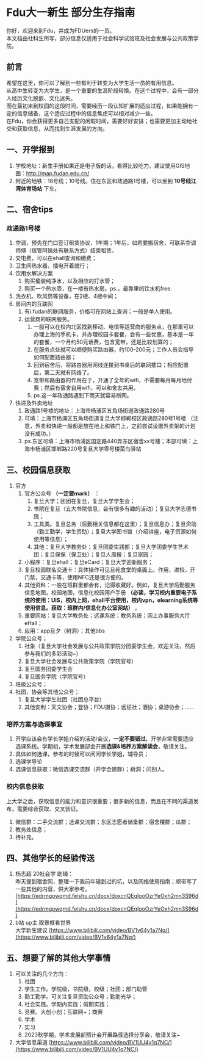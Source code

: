 # Fdu大一新生 部分生存指南

你好，欢迎来到Fdu，并成为FDUers的一员。  
本文档由社科生所写，部分信息仅适用于社会科学试验班及社会发展与公共政策学院。

## 前言

希望在这里，你可以了解到一些有利于转变为大学生活一员的有用信息。  
从高中生转变为大学生，是一个重要的生涯阶段转换。在这个过程中，会有一部分人经历文化脱嵌、文化迷失。  
而在最初来到校园的这段时间，需要经历一段认知扩展的适应过程，如果能拥有一定的信息储备，这个适应过程中的信息焦虑可以相对减少一些。  
在Fdu，你会获得更多自己支配的闲暇时间，需要好好安排；也需要更加主动地社交和获取信息，从而找到生涯发展的方向。

## 一、开学报到

1. 学校地址：新生手册如果还是电子版的话，看得比较吃力。建议使用GIS地图：http://map.fudan.edu.cn/
2. 附近的地铁：18号线；10号线。住在东区和政通路1号楼，可以坐到 **10号线江湾体育场站** 下车。

## 二、宿舍tips
### 政通路1号楼
1. 空调，预先在门口签订租赁协议，1年期；1年后，如若要搬宿舍，可联系空调师傅（宿管阿姨处有联系方式）结束租赁。
2. 交电费，可以在ehall查询和缴费；
3. 卫生间热水器，插电开着就行；
4. 饮用水解决方案
    1. 购买桶装纯净水，以及相应的打水管；
    2. 购买一个热水壶，在一楼有热水房。ps.，最靠里的饮水机free.
5. 洗衣机、吹风筒等设备，在2楼、4楼中间；
6. 房间内的互联网
    1. 有i.fudan的联网服务，价格可在网站上查询；一般是单人使用。
    2. 运营商的联网服务。
        1. 一般可以在校内北区找到移动、电信等运营商的服务点，在那里可以办理上海的手机卡，并办理校园卡套餐，会有一些优惠，基本是一年的套餐，一个月约50元话费，包含宽带，还是比较划算的；
        2. 在服务点处就可以顺便购买路由器，约100-200元；工作人员会指导如何配置路由器；
        3. 回到宿舍后，将路由器用网线连接到书桌后的联网插口；相应配置后，第二天就有网络了。
        4. 宽带和路由器的作用在于，开通了全年的wifi，不需要每月每月地付费；然后有宿舍自用wifi，可以和舍友共用。
        5. ps.这一年政通路遇到下雨天就容易断网。
7. 快递及外卖地址
    1. 政通路1号楼的地址：上海市杨浦区五角场街道政通路280号
    2. 可填：上海市杨浦区五角场街道复旦大学邯郸校区政通路280号1号楼 （注意，外卖和快递一般都是放在地上和铁门上，之前尝试设置外卖架的计划没有成功。）
    3. ps.东区可填：上海市杨浦区国定路440弄东区宿舍xx号楼；本部可填：上海市杨浦区邯郸路220号复旦大学零号楼菜鸟驿站


## 三、校园信息获取
1. 官方
    1. 官方公众号 **（一定要mark）** ：
        1. 复旦大学；团团在复旦，复旦大学学生会；
        2. 书院在复旦（五大书院信息，会有很多有趣的活动）；复旦大学志德书院；
        3. 工具类。复旦总务（后勤相关信息都在这里）；复旦信息办；复旦资助（勤工勤学，学生资助）；复旦大学图书馆（介绍讲座，电子资源如何使用等信息）；
        4. 其他：复旦大学教务处；复旦团委实践部；复旦大学团委学生艺术团；复旦保保（保卫处）；复旦人周报；复旦家园；
    2. 小程序：复旦ehall；复旦eCard；复旦大学迎新服务；
    3. 复旦校园联名交通卡：具体操作可见旦苑食堂的桌面上。作用，进校，开门禁，交通卡等，使用NFC还是很方便的。
    4. 其他资料：一般在班群里都会有，记得收藏好。例如，复旦大学后勤服务信息地图，校园地图，信息化校园用户手册 
    **（必读，学习校内重要电子系统的使用：UIS，校内上网，ehall平台使用，校内vpn，elearning系统等使用信息。获取：班群内/信息化办公室网站）** 。
    5. 重要网站：复旦大学教务处；选课系统；教务系统；网上办事服务大厅eHall；
    6. 应用：app旦夕（树洞）；其他bbs
2. 学院公众号；
    1. 社象（复旦大学社会发展与公共政策学院分团委学生会，欢迎关注，然后参与我们的多彩活动~）
    2. 复旦大学社会发展与公共政策学院（学院官号）
    3. 复旦国务团委学生会
    4. 复旦国务学院（学院官号）
3. 班级公众号；
4. 社团，协会等其他公众号；
    1. 复旦大学学生社团（社团总平台）
    2. 其他安利：天文协会；登协；FDU摄协；远征社；酒协；桌游协会；……

### 培养方案与选课事宜
1. 开学应该会有学长学姐介绍的活动/会议，**一定不要错过**。开学非常需要适应选课系统。学期初，学术发展部会开展**选课&培养方案解读会**，敬请关注。
2. 具体如何选课，参考的时候可以问问学长学姐，辅导员；
3. 选课学导论
4. 选课信息获取：微信选课交流群（开学会建群）；树洞；问别人。

### 校内信息获取
上大学之后，获取信息的能力和意识很重要；很多新的信息，而且在不同的渠道发布，需要综合获取、交叉验证。  
1. 微信群：二手交流群；选课交流群；东区志愿者储备群；宿舍楼群；瓜群；
2. 教务处信息；
3. 待补充。

## 四、其他学长的经验传送
1. 杨志超 20社会学 助辅：  
昨天提到宿舍网，整理一下我前年碰到过的坑，以及网络使用指南；顺带写了一些其他的内容，供大家参考。  
[https://edrmgowqmd.feishu.cn/docx/doxcnQEqIooOzrYeOxh2mn3S96d](https://edrmgowqmd.feishu.cn/docx/doxcnQEqIooOzrYeOxh2mn3S96d)
2. b站 up主 取景框看世界  
大学新生建议 [https://www.bilibili.com/video/BV1v64y1a7Nq/](https://www.bilibili.com/video/BV1v64y1a7Nq/)

## 五、想要了解的其他大学事情
1. 可以关注的几个方向：
    1. 社团
    2. 学生工作。学院级，书院级，校级；社团；部门助管
    3. 勤工勤学。可关注复旦资助公众号；勤助光华；
    4. 社会实践。学期内实践；假期实践；
    5. 竞赛。大创小创；互联网+；商赛
    6. 学术
    7. 实习
    8. 2023秋学期，学术发展部预计会开展路径选择分享会，敬请关注~ 
2. 大学信息渠道 [https://www.bilibili.com/video/BV1UU4y1q7NC/](https://www.bilibili.com/video/BV1UU4y1q7NC/)
